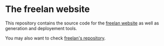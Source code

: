 The freelan website
===================

This repository contains the source code for the [freelan website](http://www.freelan.org) as well as generation and deployement tools.

You may also want to check [freelan's repository](https://github.com/freelan-developers/freelan).
